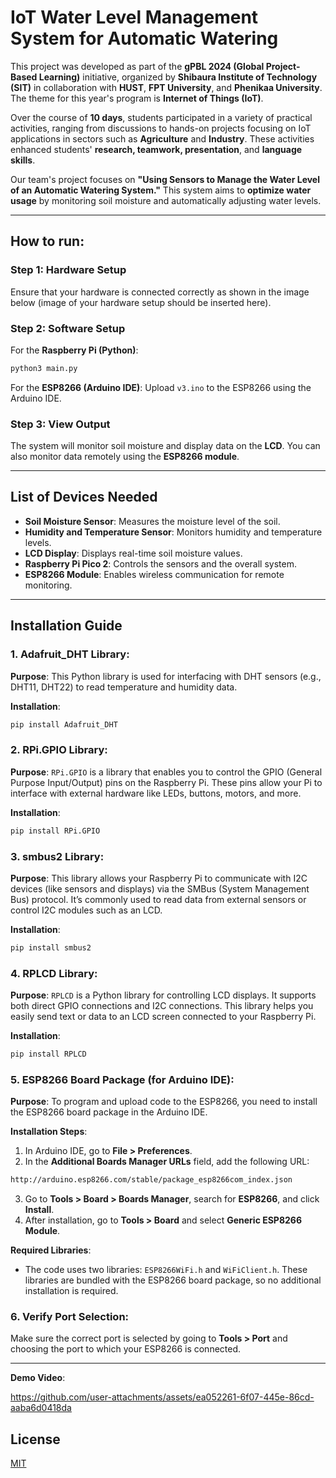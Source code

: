 
# **IoT Water Level Management System for Automatic Watering**

This project was developed as part of the **gPBL 2024 (Global Project-Based Learning)** initiative, organized by **Shibaura Institute of Technology (SIT)** in collaboration with **HUST**, **FPT University**, and **Phenikaa University**. The theme for this year's program is **Internet of Things (IoT)**.

Over the course of **10 days**, students participated in a variety of practical activities, ranging from discussions to hands-on projects focusing on IoT applications in sectors such as **Agriculture** and **Industry**. These activities enhanced students' **research, teamwork, presentation**, and **language skills**.

Our team's project focuses on **"Using Sensors to Manage the Water Level of an Automatic Watering System."** This system aims to **optimize water usage** by monitoring soil moisture and automatically adjusting water levels.

---

## **How to run:**

### **Step 1: Hardware Setup**

Ensure that your hardware is connected correctly as shown in the image below (image of your hardware setup should be inserted here).

### **Step 2: Software Setup**

For the **Raspberry Pi (Python)**:
```bash
python3 main.py
```

For the **ESP8266 (Arduino IDE)**: Upload `v3.ino` to the ESP8266 using the Arduino IDE.

### **Step 3: View Output**

The system will monitor soil moisture and display data on the **LCD**. You can also monitor data remotely using the **ESP8266 module**.

---

## **List of Devices Needed**

- **Soil Moisture Sensor**: Measures the moisture level of the soil.
- **Humidity and Temperature Sensor**: Monitors humidity and temperature levels.
- **LCD Display**: Displays real-time soil moisture values.
- **Raspberry Pi Pico 2**: Controls the sensors and the overall system.
- **ESP8266 Module**: Enables wireless communication for remote monitoring.

---

## **Installation Guide**

### 1. **Adafruit_DHT Library**:

**Purpose**: This Python library is used for interfacing with DHT sensors (e.g., DHT11, DHT22) to read temperature and humidity data.

**Installation**:
```bash
pip install Adafruit_DHT
```

### 2. **RPi.GPIO Library**:

**Purpose**: `RPi.GPIO` is a library that enables you to control the GPIO (General Purpose Input/Output) pins on the Raspberry Pi. These pins allow your Pi to interface with external hardware like LEDs, buttons, motors, and more.

**Installation**:
```bash
pip install RPi.GPIO
```

### 3. **smbus2 Library**:

**Purpose**: This library allows your Raspberry Pi to communicate with I2C devices (like sensors and displays) via the SMBus (System Management Bus) protocol. It’s commonly used to read data from external sensors or control I2C modules such as an LCD.

**Installation**:
```bash
pip install smbus2
```

### 4. **RPLCD Library**:

**Purpose**: `RPLCD` is a Python library for controlling LCD displays. It supports both direct GPIO connections and I2C connections. This library helps you easily send text or data to an LCD screen connected to your Raspberry Pi.

**Installation**:
```bash
pip install RPLCD
```

### 5. **ESP8266 Board Package (for Arduino IDE)**:

**Purpose**: To program and upload code to the ESP8266, you need to install the ESP8266 board package in the Arduino IDE.

**Installation Steps**:

1. In Arduino IDE, go to **File > Preferences**.
2. In the **Additional Boards Manager URLs** field, add the following URL:
```bash
http://arduino.esp8266.com/stable/package_esp8266com_index.json
```
3. Go to **Tools > Board > Boards Manager**, search for **ESP8266**, and click **Install**.
4. After installation, go to **Tools > Board** and select **Generic ESP8266 Module**.

**Required Libraries**:
- The code uses two libraries: `ESP8266WiFi.h` and `WiFiClient.h`. These libraries are bundled with the ESP8266 board package, so no additional installation is required.

### **6. Verify Port Selection:**

Make sure the correct port is selected by going to **Tools > Port** and choosing the port to which your ESP8266 is connected.

---
**Demo Video**:


https://github.com/user-attachments/assets/ea052261-6f07-445e-86cd-aaba6d0418da




## **License**

[MIT](https://choosealicense.com/licenses/mit/)
